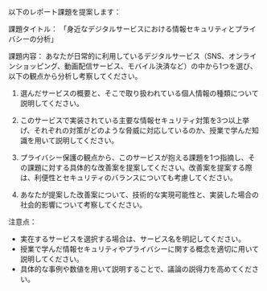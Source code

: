 以下のレポート課題を提案します：

課題タイトル：
「身近なデジタルサービスにおける情報セキュリティとプライバシーの分析」

課題内容：
あなたが日常的に利用しているデジタルサービス（SNS、オンラインショッピング、動画配信サービス、モバイル決済など）の中から1つを選び、以下の観点から分析し考察してください。

1. 選んだサービスの概要と、そこで取り扱われている個人情報の種類について説明してください。

2. このサービスで実装されている主要な情報セキュリティ対策を3つ以上挙げ、それぞれの対策がどのような脅威に対応しているのか、授業で学んだ知識を用いて説明してください。

3. プライバシー保護の観点から、このサービスが抱える課題を1つ指摘し、その課題に対する具体的な改善案を提案してください。改善案を提案する際は、利便性とセキュリティのバランスについても考慮してください。

4. あなたが提案した改善案について、技術的な実現可能性と、実装した場合の社会的影響について考察してください。

注意点：
- 実在するサービスを選択する場合は、サービス名を明記してください。
- 授業で学んだ情報セキュリティやプライバシーに関する概念を適切に用いて説明してください。
- 具体的な事例や数値を用いて説明することで、議論の説得力を高めてください。